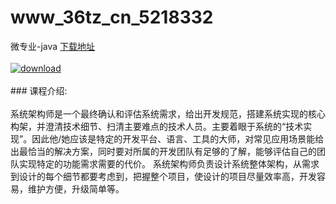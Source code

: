 # www_36tz_cn_5218332
微专业-java
[下载地址](http://www.36tz.cn/article/5218332 "下载地址")
<br/></br>[![download](http://36tz.cn/muke_img/2021_02_1-25-300x189.png "下载地址")](http://www.36tz.cn/article/5218332 "下载地址")
<br/></br>### 课程介绍:<br/></br>系统架构师是一个最终确认和评估系统需求，给出开发规范，搭建系统实现的核心构架，并澄清技术细节、扫清主要难点的技术人员。主要着眼于系统的“技术实现”。因此他/她应该是特定的开发平台、语言、工具的大师，对常见应用场景能给出最恰当的解决方案，同时要对所属的开发团队有足够的了解，能够评估自己的团队实现特定的功能需求需要的代价。 系统架构师负责设计系统整体架构，从需求到设计的每个细节都要考虑到，把握整个项目，使设计的项目尽量效率高，开发容易，维护方便，升级简单等。


